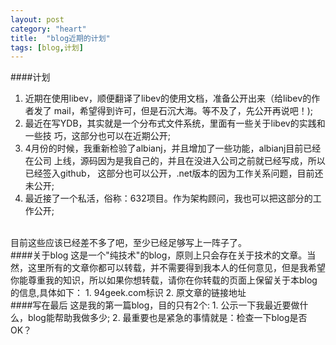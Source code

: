 ```yaml
---
layout: post
category: "heart"
title:  "blog近期的计划"
tags: [blog,计划]
---
```

####计划
1. 近期在使用libev，顺便翻译了libev的使用文档，准备公开出来（给libev的作者发了
mail，希望得到许可，但是石沉大海。等不及了，先公开再说吧！);  
2. 最近在写YDB，其实就是一个分布式文件系统，里面有一些关于libev的实践和一些技
巧，这部分也可以在近期公开;  
3. 4月份的时候，我重新检验了albianj，并且增加了一些功能，albianj目前已经在公司
上线，源码因为是我自己的，并且在没进入公司之前就已经写成，所以已经签入github，
这部分也可以公开，.net版本的因为工作关系问题，目前还未公开;  
4. 最近接了一个私活，俗称：632项目。作为架构顾问，我也可以把这部分的工作公开;  

</br>
目前这些应该已经差不多了吧，至少已经足够写上一阵子了。

</br>
####关于blog
这是一个"纯技术"的blog，原则上只会存在关于技术的文章。当然，这里所有的文章你都可以转载，并不需要得到我本人的任何意见，但是我希望你能尊重我的知识，所以如果你想转载，请你在你转载的页面上保留关于本blog的信息,具体如下：
1. 94geek.com标识  
2. 原文章的链接地址  

</br>
####写在最后
这是我的第一篇blog，目的只有2个:  
1. 公示一下我最近要做什么，blog能帮助我做多少;  
2. 最重要也是紧急的事情就是：检查一下blog是否OK？

